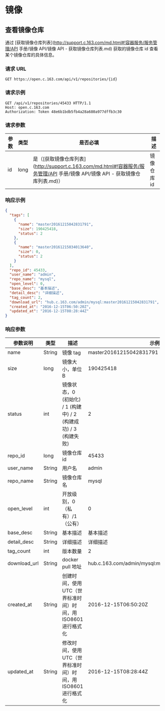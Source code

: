 # 镜像 

## 查看镜像仓库

通过 [获取镜像仓库列表](http://support.c.163.com/md.html#!容器服务/服务管理/API 手册/镜像 API/镜像 API - 获取镜像仓库列表.md) 获取的镜像仓库 id 查看某个镜像仓库的具体信息。

### 请求 URL

`GET https://open.c.163.com/api/v1/repositories/{id}`

### 请求示例

```http
GET /api/v1/repositories/45433 HTTP/1.1
Host: open.c.163.com
Authorization: Token 48e6b1bdb5fb4a28a680a977dffb3c30
```

### 请求参数

| 参数 | 类型 |                是否必填                |     描述    |
|------|------|----------------------------------------|-------------|
| id   | long | 是（[获取镜像仓库列表](http://support.c.163.com/md.html#!容器服务/服务管理/API 手册/镜像 API/镜像 API - 获取镜像仓库列表.md)） | 镜像仓库 id |

### 响应示例

```json
{
  "tags": [
    {
      "name": "master20161215042831791",
      "size": 190425418,
      "status": 2
    },
    {
      "name": "master20161215034013640",
      "size": 0,
      "status": 2
    }
  ],
  "repo_id": 45433,
  "user_name": "admin",
  "repo_name": "mysql",
  "open_level": 0,
  "base_desc": "基本描述",
  "detail_desc": "详细描述",
  "tag_count": 2,
  "download_url": "hub.c.163.com/admin/mysql:master20161215042831791",
  "created_at": "2016-12-15T06:50:20Z",
  "updated_at": "2016-12-15T08:28:44Z"
}
```

### 响应参数

|   参数说明   |  类型  |                               描述                              |                      示例值                       |
|--------------|--------|-----------------------------------------------------------------|---------------------------------------------------|
| name         | String | 镜像 tag                                                        | master20161215042831791                           |
| size         | long   | 镜像大小，单位 B                                                | 190425418                                         |
| status       | int    | 镜像状态，0 (初始化) / 1 (构建中) / 2 (构建成功) / 3 (构建失败) | 2                                                 |
| repo_id      | long   | 镜像仓库 id                                                     | 45433                                             |
| user_name    | String | 用户名                                                          | admin                                             |
| repo_name    | String | 镜像仓库名                                                      | mysql                                             |
| open_level   | int    | 开放级别，0（私有）/1（公有）                                   | 0                                                 |
| base_desc    | String | 基本描述                                                        | 基本描述                                          |
| detail_desc  | String | 详细描述                                                        | 详细描述                                          |
| tag_count    | int    | 版本数量                                                        | 2                                                 |
| download_url | String | docker pull 地址                                                | hub.c.163.com/admin/mysql:master20161215042831791 |
| created_at   | String | 创建时间，使用 UTC（世界标准时间）时间，用 ISO8601 进行格式化   | 2016-12-15T06:50:20Z                              |
| updated_at   | String | 修改时间，使用 UTC（世界标准时间）时间，用 ISO8601 进行格式化   | 2016-12-15T08:28:44Z                              |
